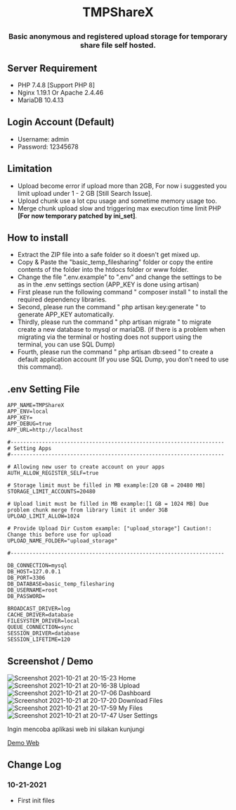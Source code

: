 <h1 align="center">TMPShareX</p>

<h3 align="center">Basic anonymous and registered upload storage for temporary share file self hosted.</h3>

## Server Requirement

- PHP 7.4.8 [Support PHP 8]
- Nginx 1.19.1 Or Apache 2.4.46
- MariaDB 10.4.13

## Login Account (Default)
- Username: admin
- Password: 12345678

## Limitation

-   Upload become error if upload more than 2GB, For now i suggested you limit upload under 1 - 2 GB [Still Search Issue].
-   Upload chunk use a lot cpu usage and sometime memory usage too.
-   Merge chunk upload slow and triggering max execution time limit PHP **[For now temporary patched by ini_set]**.

## How to install

- Extract the ZIP file into a safe folder so it doesn't get mixed up.
- Copy & Paste the "basic_temp_filesharing" folder or copy the entire contents of the folder into the htdocs folder or www folder.
- Change the file ".env.example" to ".env" and change the settings to be as in the .env settings section (APP_KEY is done using artisan)
- First please run the following command " composer install " to install the required dependency libraries.
- Second, please run the command " php artisan key:generate " to generate APP_KEY automatically.
- Thirdly, please run the command " php artisan migrate " to migrate create a new database to mysql or mariaDB. (if there is a problem when migrating via the terminal or hosting does not support using the terminal, you can use SQL Dump)
- Fourth, please run the command " php artisan db:seed " to create a default application account (If you use SQL Dump, you don't need to use this command).

## .env Setting File

```
APP_NAME=TMPShareX
APP_ENV=local
APP_KEY=
APP_DEBUG=true
APP_URL=http://localhost

#--------------------------------------------------------------------
# Setting Apps
#--------------------------------------------------------------------

# Allowing new user to create account on your apps
AUTH_ALLOW_REGISTER_SELF=true

# Storage limit must be filled in MB example:[20 GB = 20480 MB]
STORAGE_LIMIT_ACCOUNTS=20480

# Upload limit must be filled in MB example:[1 GB = 1024 MB] Due problem chunk merge from library limit it under 3GB
UPLOAD_LIMIT_ALLOW=1024

# Provide Upload Dir Custom example: ["upload_storage"] Caution!: Change this before use for upload
UPLOAD_NAME_FOLDER="upload_storage"

#--------------------------------------------------------------------

DB_CONNECTION=mysql
DB_HOST=127.0.0.1
DB_PORT=3306
DB_DATABASE=basic_temp_filesharing
DB_USERNAME=root
DB_PASSWORD=

BROADCAST_DRIVER=log
CACHE_DRIVER=database
FILESYSTEM_DRIVER=local
QUEUE_CONNECTION=sync
SESSION_DRIVER=database
SESSION_LIFETIME=120
```

## Screenshot / Demo

![Screenshot 2021-10-21 at 20-15-23 Home](https://user-images.githubusercontent.com/30236529/138286070-d7713a3c-44aa-4a67-b4be-99cc24f26285.png)
![Screenshot 2021-10-21 at 20-16-38 Upload](https://user-images.githubusercontent.com/30236529/138286167-811ec5c9-c5fd-44f2-a856-8ac3a256591f.png)
![Screenshot 2021-10-21 at 20-17-06 Dashboard](https://user-images.githubusercontent.com/30236529/138286197-de998a39-363f-43e5-8a91-12e7c1f26d5b.png)
![Screenshot 2021-10-21 at 20-17-20 Download Files](https://user-images.githubusercontent.com/30236529/138286234-a1ec7fd5-cdfe-4ac2-8794-30b5d51edc16.png)
![Screenshot 2021-10-21 at 20-17-59 My Files](https://user-images.githubusercontent.com/30236529/138286290-ccefb6c5-c2bc-42a5-97f7-429fc9912570.png)
![Screenshot 2021-10-21 at 20-17-47 User Settings](https://user-images.githubusercontent.com/30236529/138286306-3ccf1349-19b9-4ea4-a2b0-a30e6b5df12c.png)

Ingin mencoba aplikasi web ini silakan kunjungi

[Demo Web](#)

## Change Log

### 10-21-2021
- First init files
